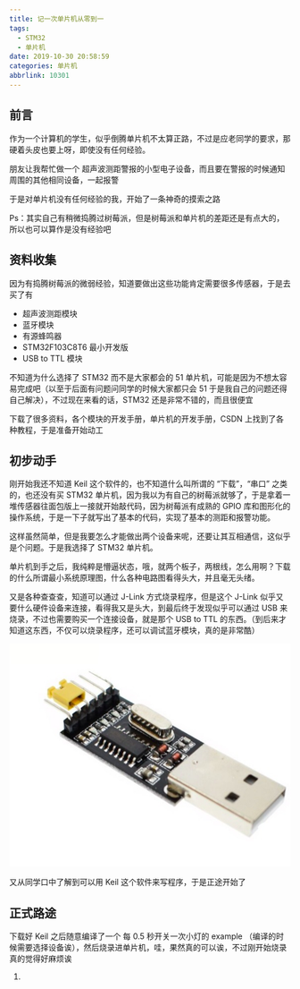 ```yaml
---
title: 记一次单片机从零到一
tags:
  - STM32
  - 单片机
date: 2019-10-30 20:58:59
categories: 单片机
abbrlink: 10301
---
```


## 前言

作为一个计算机的学生，似乎倒腾单片机不太算正路，不过是应老同学的要求，那硬着头皮也要上呀，即使没有任何经验。

朋友让我帮忙做一个 超声波测距警报的小型电子设备，而且要在警报的时候通知周围的其他相同设备，一起报警

于是对单片机没有任何经验的我，开始了一条神奇的摸索之路

Ps：其实自己有稍微捣腾过树莓派，但是树莓派和单片机的差距还是有点大的，所以也可以算作是没有经验吧

## 资料收集

因为有捣腾树莓派的微弱经验，知道要做出这些功能肯定需要很多传感器，于是去买了有

- 超声波测距模块
- 蓝牙模块
- 有源蜂鸣器
- STM32F103C8T6 最小开发版
- USB to TTL 模块

不知道为什么选择了 STM32 而不是大家都会的 51 单片机，可能是因为不想太容易完成吧（以至于后面有问题问同学的时候大家都只会 51 于是我自己的问题还得自己解决），不过现在来看的话，STM32 还是非常不错的，而且很便宜

下载了很多资料，各个模块的开发手册，单片机的开发手册，CSDN 上找到了各种教程，于是准备开始动工

## 初步动手

刚开始我还不知道 Keil 这个软件的，也不知道什么叫所谓的 “下载”，“串口” 之类的，也还没有买 STM32 单片机，因为我以为有自己的树莓派就够了，于是拿着一堆传感器往面包版上一接就开始敲代码，因为树莓派有成熟的 GPIO 库和图形化的操作系统，于是一下子就写出了基本的代码，实现了基本的测距和报警功能。

这样虽然简单，但是我要怎么才能做出两个设备来呢，还要让其互相通信，这似乎是个问题。于是我选择了 STM32 单片机。

单片机到手之后，我纯粹是懵逼状态，哦，就两个板子，两根线，怎么用啊？下载的什么所谓最小系统原理图，什么各种电路图看得头大，并且毫无头绪。

又是各种查查查，知道可以通过 J-Link 方式烧录程序，但是这个 J-Link 似乎又要什么硬件设备来连接，看得我又是头大，到最后终于发现似乎可以通过 USB 来烧录，不过也需要购买一个连接设备，就是那个 USB to TTL 的东西。（到后来才知道这东西，不仅可以烧录程序，还可以调试蓝牙模块，真的是非常酷）

![就是这个东西](../pics/20191030001.png)

又从同学口中了解到可以用 Keil 这个软件来写程序，于是正途开始了

## 正式路途

下载好 Keil 之后随意编译了一个 每 0.5 秒开关一次小灯的 example （编译的时候需要选择设备诶），然后烧录进单片机，哇，果然真的可以诶，不过刚开始烧录真的觉得好麻烦诶

1. 

